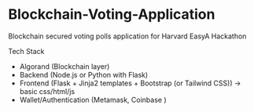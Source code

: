 # Blockchain-Voting-Application
Blockchain secured voting polls application for Harvard EasyA Hackathon

Tech Stack
- Algorand (Blockchain layer)
- Backend (Node.js or Python with Flask)
- Frontend (Flask + Jinja2 templates + Bootstrap (or Tailwind CSS)) -> basic css/html/js
- Wallet/Authentication (Metamask, Coinbase )

